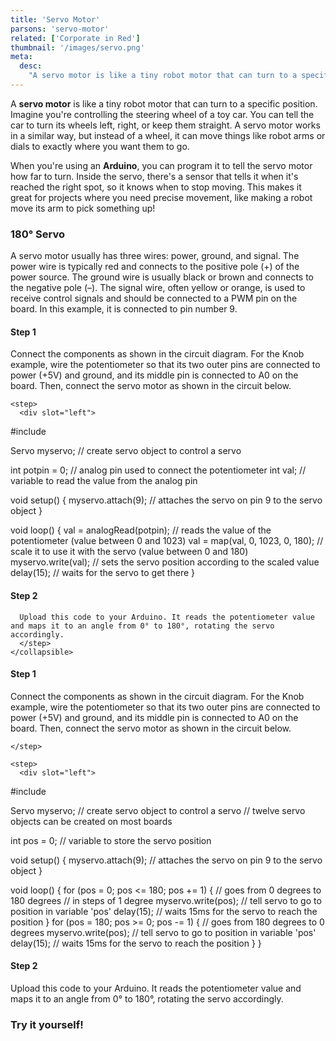 ```yaml
---
title: 'Servo Motor'
parsons: 'servo-motor'
related: ['Corporate in Red']
thumbnail: '/images/servo.png'
meta:
  desc:
    "A servo motor is like a tiny robot motor that can turn to a specific position. Here's how you can program it in Arduino!"
---
```

A **servo motor** is like a tiny robot motor that can turn to a specific position. Imagine you're controlling the steering wheel of a toy car. You can tell the car to turn its wheels left, right, or keep them straight. A servo motor works in a similar way, but instead of a wheel, it can move things like robot arms or dials to exactly where you want them to go.

When you're using an **Arduino**, you can program it to tell the servo motor how far to turn. Inside the servo, there's a sensor that tells it when it's reached the right spot, so it knows when to stop moving. This makes it great for projects where you need precise movement, like making a robot move its arm to pick something up!

<arduino-trinket-split>
  <div slot="arduino">

  ### 180° Servo

  A servo motor usually has three wires: power, ground, and signal. The power wire is typically red and connects to the positive pole (+) of the power source. The ground wire is usually black or brown and connects to the negative pole (–). The signal wire, often yellow or orange, is used to receive control signals and should be connected to a PWM pin on the board. In this example, it is connected to pin number 9.

  <collapsible title="Knob Circuit">
    <step img="/images/servo_circuit_knob-pot.png">
    
#### Step 1

  Connect the components as shown in the circuit diagram. For the Knob example, wire the potentiometer so that its two outer pins are connected to power (+5V) and ground, and its middle pin is connected to A0 on the board. Then, connect the servo motor as shown in the circuit below.
    </step>

    <step>
      <div slot="left">

<syntax-highlight language="arduino">
#include <Servo.h>

Servo myservo;  // create servo object to control a servo

int potpin = 0;  // analog pin used to connect the potentiometer
int val;    // variable to read the value from the analog pin

void setup() {
  myservo.attach(9);  // attaches the servo on pin 9 to the servo object
}

void loop() {
  val = analogRead(potpin);            // reads the value of the potentiometer (value between 0 and 1023)
  val = map(val, 0, 1023, 0, 180);     // scale it to use it with the servo (value between 0 and 180)
  myservo.write(val);                  // sets the servo position according to the scaled value
  delay(15);                           // waits for the servo to get there
}
          </syntax-highlight>
        </div>

  #### Step 2

      Upload this code to your Arduino. It reads the potentiometer value and maps it to an angle from 0° to 180°, rotating the servo accordingly.
      </step>
    </collapsible>

  <collapsible title="Sweep Circuit">
    <step img="/images/servo_circuit_sweep.png">

#### Step 1

Connect the components as shown in the circuit diagram. For the Knob example, wire the potentiometer so that its two outer pins are connected to power (+5V) and ground, and its middle pin is connected to A0 on the board. Then, connect the servo motor as shown in the circuit below.

    </step>

    <step>
      <div slot="left">

<syntax-highlight language="arduino">
#include <Servo.h>

Servo myservo;  // create servo object to control a servo
// twelve servo objects can be created on most boards

int pos = 0;    // variable to store the servo position

void setup() {
  myservo.attach(9);  // attaches the servo on pin 9 to the servo object
}

void loop() {
  for (pos = 0; pos <= 180; pos += 1) { // goes from 0 degrees to 180 degrees
    // in steps of 1 degree
    myservo.write(pos);              // tell servo to go to position in variable 'pos'
    delay(15);                       // waits 15ms for the servo to reach the position
  }
  for (pos = 180; pos >= 0; pos -= 1) { // goes from 180 degrees to 0 degrees
    myservo.write(pos);              // tell servo to go to position in variable 'pos'
    delay(15);                       // waits 15ms for the servo to reach the position
  }
}
</syntax-highlight>
        </div>

#### Step 2

Upload this code to your Arduino. It reads the potentiometer value and maps it to an angle from 0° to 180°, rotating the servo accordingly.
      </step>
    </collapsible>

### Try it yourself!  

<!-- The following script block includes the initialization code for the Parsons widget -->
<script>
  // Define the initial Parsons problem code.
    var initial = 
      `#include <Servo.h>
      Servo myservo;
      int pos = 0;
      void setup() {
        myservo.attach(9);
      }
      void loop() {
        for (pos = 0; pos <= 180; pos += 1) {
          myservo.write(pos);
          delay(5);
        }
        delay(500);
        for (pos = 180; pos >= 0; pos -= 1) {
          myservo.write(pos);
          delay(5);
        }
        delay(1500);
      }`
</script>
<parsons></parsons>

  </div>
</arduino-trinket-split>
